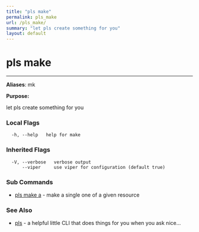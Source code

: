 ```yaml
---
title: "pls make"
permalink: pls_make
url: /pls_make/
summary: "let pls create something for you"
layout: default
---
```

# pls make 

---
**Aliases**: mk

**Purpose:**

let pls create something for you

### Local Flags

```
  -h, --help   help for make
```

### Inherited Flags

```
  -V, --verbose   verbose output
      --viper     use viper for configuration (default true)
```
### Sub Commands

* [pls make a](/pls_make_a/)	 - make a single one of a given resource

### See Also

* [pls](/pls/)	 - a helpful little CLI that does things for you when you ask nice...
